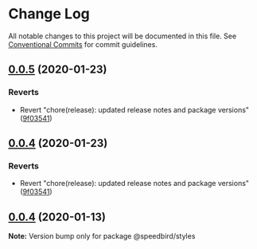 # Change Log

All notable changes to this project will be documented in this file.
See [Conventional Commits](https://conventionalcommits.org) for commit guidelines.

## [0.0.5](https://github.com/richmccartney/design-system/compare/@speedbird/styles@0.0.4...@speedbird/styles@0.0.5) (2020-01-23)


### Reverts

* Revert "chore(release): updated release notes and package versions" ([9f03541](https://github.com/richmccartney/design-system/commit/9f03541ebf8bdf1091ad6f88042129a6e093d7de))





## [0.0.4](https://github.com/richmccartney/design-system/compare/@speedbird/styles@0.0.4...@speedbird/styles@0.0.4) (2020-01-23)


### Reverts

* Revert "chore(release): updated release notes and package versions" ([9f03541](https://github.com/richmccartney/design-system/commit/9f03541ebf8bdf1091ad6f88042129a6e093d7de))





## [0.0.4](https://github.com/richmccartney/design-system/compare/@speedbird/styles@0.0.3...@speedbird/styles@0.0.4) (2020-01-13)

**Note:** Version bump only for package @speedbird/styles
